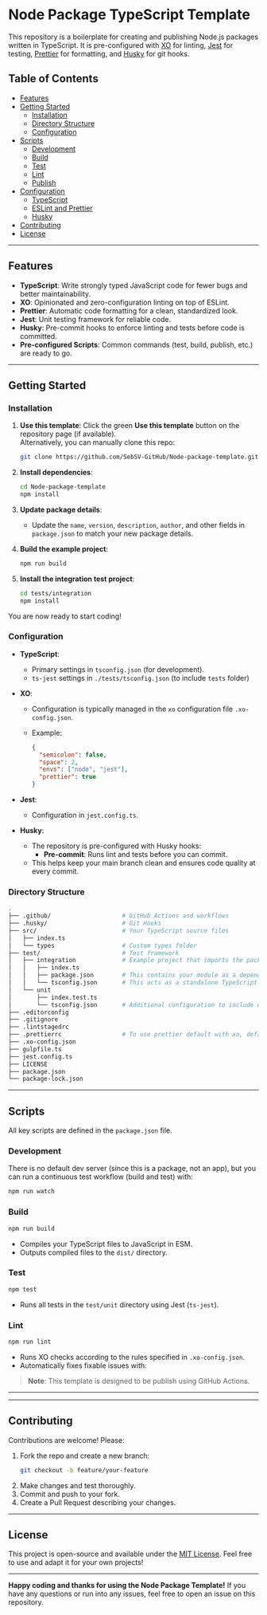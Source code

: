 # Node Package TypeScript Template

This repository is a boilerplate for creating and publishing Node.js packages written in TypeScript. It is pre-configured with [XO](https://github.com/xojs/xo) for linting, [Jest](https://jestjs.io/) for testing, [Prettier](https://prettier.io/) for formatting, and [Husky](https://typicode.github.io/husky/) for git hooks.

## Table of Contents

- [Features](#features)
- [Getting Started](#getting-started)
  - [Installation](#installation)
  - [Directory Structure](#directory-structure)
  - [Configuration](#configuration)
- [Scripts](#scripts)
  - [Development](#development)
  - [Build](#build)
  - [Test](#test)
  - [Lint](#lint)
  - [Publish](#publish)
- [Configuration](#configuration)
  - [TypeScript](#typescript)
  - [ESLint and Prettier](#eslint-and-prettier)
  - [Husky](#husky)
- [Contributing](#contributing)
- [License](#license)

---

## Features

- **TypeScript**: Write strongly typed JavaScript code for fewer bugs and better maintainability.
- **XO**: Opinionated and zero-configuration linting on top of ESLint.
- **Prettier**: Automatic code formatting for a clean, standardized look.
- **Jest**: Unit testing framework for reliable code.
- **Husky**: Pre-commit hooks to enforce linting and tests before code is committed.
- **Pre-configured Scripts**: Common commands (test, build, publish, etc.) are ready to go.

---

## Getting Started

### Installation

1. **Use this template**: Click the green **Use this template** button on the repository page (if available).  
   Alternatively, you can manually clone this repo:

   ```bash
   git clone https://github.com/SebSV-GitHub/Node-package-template.git
   ```

2. **Install dependencies**:

   ```bash
   cd Node-package-template
   npm install
   ```

3. **Update package details**:

   - Update the `name`, `version`, `description`, `author`, and other fields in `package.json` to match your new package details.

4. **Build the example project**:

   ```bash
   npm run build
   ```

5. **Install the integration test project**:

   ```bash
   cd tests/integration
   npm install
   ```

You are now ready to start coding!

### Configuration

- **TypeScript**:
  - Primary settings in `tsconfig.json` (for development).
  - `ts-jest` settings in `./tests/tsconfig.json` (to include `tests` folder)
- **XO**:

  - Configuration is typically managed in the `xo` configuration file `.xo-config.json`.
  - Example:

    ```json
    {
      "semicolon": false,
      "space": 2,
      "envs": ["node", "jest"],
      "prettier": true
    }
    ```

- **Jest**:
  - Configuration in `jest.config.ts`.
- **Husky**:
  - The repository is pre-configured with Husky hooks:
    - **Pre-commit**: Runs lint and tests before you can commit.
  - This helps keep your main branch clean and ensures code quality at every commit.

### Directory Structure

```bash
.
├── .github/                    # GitHub Actions and workflows
├── .husky/                     # Git Hooks
├── src/                        # Your TypeScript source files
│   ├── index.ts
│   └── types                   # Custom types folder
├── test/                       # Test framework
│   ├── integration             # Example project that imports the package from the dist folder
│   │   ├── index.ts
│   │   ├── package.json        # This contains your module as a dependency pointing to dist
│   │   └── tsconfig.json       # This acts as a standalone TypeScript project
│   └── unit
│       ├── index.test.ts
│       └── tsconfig.json       # Additional configuration to include unit test only for ts-jest
├── .editorconfig
├── .gitignore
├── .lintstagedrc
├── .prettierrc                 # To use prettier default with xo, defaults need to be set in this file
├── .xo-config.json
├── gulpfile.ts
├── jest.config.ts
├── LICENSE
├── package.json
└── package-lock.json
```

---

## Scripts

All key scripts are defined in the `package.json` file.

### Development

There is no default dev server (since this is a package, not an app), but you can run a continuous test workflow (build and test) with:

```bash
npm run watch
```

### Build

```bash
npm run build
```

- Compiles your TypeScript files to JavaScript in ESM.
- Outputs compiled files to the `dist/` directory.

### Test

```bash
npm test
```

- Runs all tests in the `test/unit` directory using Jest (`ts-jest`).

### Lint

```bash
npm run lint
```

- Runs XO checks according to the rules specified in `.xo-config.json`.
- Automatically fixes fixable issues with:

> **Note**: This template is designed to be publish using GitHub Actions.

---

---

## Contributing

Contributions are welcome! Please:

1. Fork the repo and create a new branch:
   ```bash
   git checkout -b feature/your-feature
   ```
2. Make changes and test thoroughly.
3. Commit and push to your fork.
4. Create a Pull Request describing your changes.

---

## License

This project is open-source and available under the [MIT License](LICENSE). Feel free to use and adapt it for your own projects!

---

**Happy coding and thanks for using the Node Package Template!** If you have any questions or run into any issues, feel free to open an issue on this repository.
